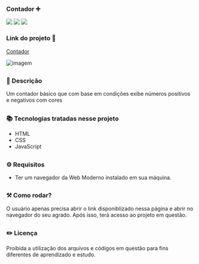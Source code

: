 ### Contador ➕ 

<div style="display: inline_block">

<img src="https://img.shields.io/badge/html5-%23E34F26.svg?style=for-the-badge&logo=html5&logoColor=white" />
<img src="https://img.shields.io/badge/css3-%231572B6.svg?style=for-the-badge&logo=css3&logoColor=white" />
<img src="https://img.shields.io/badge/javascript-%23323330.svg?style=for-the-badge&logo=javascript&logoColor=%23F7DF1E" />

### Link do projeto 🔗 

<a href="https://26tassiofernandes.github.io/Contador/contador.html" rel="external">Contador</a>

<img src="https://user-images.githubusercontent.com/86972667/233251549-8a3556cd-91f2-4fa7-8b53-0c79640c72f4.png" alt="imagem">
</div>

##

### 📜 Descrição 
Um contador básico que com base em condições exibe números positivos e negativos com cores

##

### 📚 Tecnologias tratadas nesse projeto

- HTML
- CSS
- JavaScript

##

### ⚙ Requisitos

- Ter um navegador da Web Moderno instalado em sua máquina.

##

### ⚒️ Como rodar?

O usuário apenas precisa abrir o link disponiblizado nessa página e abrir no navegador do seu agrado. Após isso, terá acesso ao projeto em questão.

##

### ✏️ Licença

Proibida a utilização dos arquivos e códigos em questão para fins diferentes de aprendizado e estudo.

##
